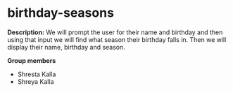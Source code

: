 # birthday-seasons

**Description:** We will prompt the user for their name and birthday and then using that input we will find what season their birthday falls in. Then we will display their name, birthday and season. 

**Group members**
- Shresta Kalla
- Shreya Kalla
